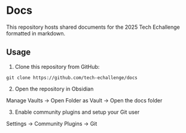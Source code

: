# Docs

This repository hosts shared documents for the 2025 Tech Echallenge formatted in markdown.

## Usage

1. Clone this repository from GitHub:

```
git clone https://github.com/tech-echallenge/docs
```

2. Open the repository in Obsidian

Manage Vaults -> Open Folder as Vault -> Open the docs folder

3. Enable community plugins and setup your Git user

Settings -> Community Plugins -> Git

